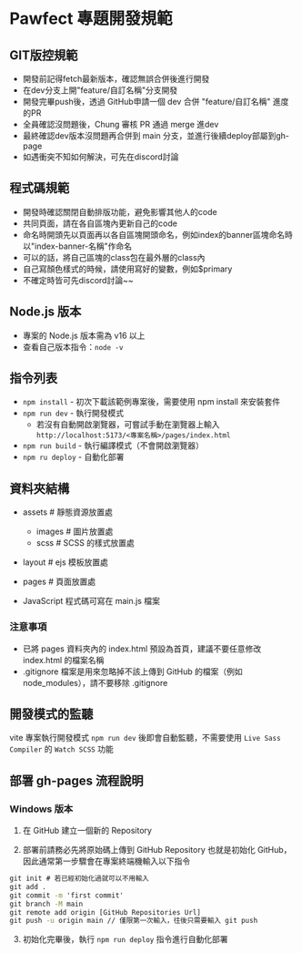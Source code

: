 # Pawfect 專題開發規範

## GIT版控規範
  - 開發前記得fetch最新版本，確認無誤合併後進行開發
  - 在dev分支上開"feature/自訂名稱"分支開發
  - 開發完畢push後，透過 GitHub申請一個 dev 合併 "feature/自訂名稱" 進度的PR
  - 全員確認沒問題後，Chung 審核 PR 通過 merge 進dev
  - 最終確認dev版本沒問題再合併到 main 分支，並進行後續deploy部屬到gh-page
  - 如遇衝突不知如何解決，可先在discord討論

## 程式碼規範
  - 開發時確認關閉自動排版功能，避免影響其他人的code
  - 共同頁面，請在各自區塊內更新自己的code
  - 命名時開頭先以頁面再以各自區塊開頭命名，例如index的banner區塊命名時以"index-banner-名稱"作命名
  - 可以的話，將自己區塊的class包在最外層的class內
  - 自己寫顏色樣式的時候，請使用寫好的變數，例如$primary
  - 不確定時皆可先discord討論~~



## Node.js 版本
  - 專案的 Node.js 版本需為 v16 以上
  - 查看自己版本指令：`node -v`


## 指令列表
- `npm install` - 初次下載該範例專案後，需要使用 npm install 來安裝套件
- `npm run dev` - 執行開發模式
  - 若沒有自動開啟瀏覽器，可嘗試手動在瀏覽器上輸入
    `http://localhost:5173/<專案名稱>/pages/index.html`
- `npm run build` - 執行編譯模式（不會開啟瀏覽器）
- `npm ru deploy` - 自動化部署

## 資料夾結構
  - assets # 靜態資源放置處
    - images # 圖片放置處
    - scss # SCSS 的樣式放置處

  - layout # ejs 模板放置處
  - pages # 頁面放置處

- JavaScript 程式碼可寫在 main.js 檔案

### 注意事項
- 已將 pages 資料夾內的 index.html 預設為首頁，建議不要任意修改 index.html 的檔案名稱
- .gitignore 檔案是用來忽略掉不該上傳到 GitHub 的檔案（例如 node_modules），請不要移除 .gitignore

## 開發模式的監聽
vite 專案執行開發模式 `npm run dev` 後即會自動監聽，不需要使用 `Live Sass Compiler` 的 `Watch SCSS` 功能


## 部署 gh-pages 流程說明
### Windows 版本
1. 在 GitHub 建立一個新的 Repository

2. 部署前請務必先將原始碼上傳到 GitHub Repository 也就是初始化 GitHub，因此通常第一步驟會在專案終端機輸入以下指令
```cmd
git init # 若已經初始化過就可以不用輸入
git add .
git commit -m 'first commit'
git branch -M main
git remote add origin [GitHub Repositories Url]
git push -u origin main // 僅限第一次輸入，往後只需要輸入 git push
```

3. 初始化完畢後，執行 `npm run deploy` 指令進行自動化部署